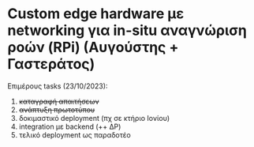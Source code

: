 # Custom edge hardware με networking για in-situ αναγνώριση ροών (RPi) (Αυγούστης + Γαστεράτος)

Επιμέρους tasks (23/10/2023):
1. <del>καταγραφή απαιτήσεων
2. <del>ανάπτυξη πρωτοτύπου
3. δοκιμαστικό deployment (πχ σε κτήριο Ιονίου)
4. integration με backend (++ ΔΡ)
5. τελικό deployment ως παραδοτέο
